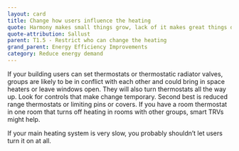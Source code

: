 ```yaml
---
layout: card
title: Change how users influence the heating
quote: Harmony makes small things grow, lack of it makes great things decay.
quote-attribution: Sallust
parent: T1.5 - Restrict who can change the heating
grand_parent: Energy Efficiency Improvements 
category: Reduce energy demand
---
```


<p>If your building users can set thermostats or thermostatic radiator valves, groups are likely to be in conflict with each other and could bring in space heaters or leave windows open.  They will also turn thermostats all the way up. Look for controls that make change temporary. Second best is reduced range thermostats or limiting pins or covers.  If you have a room thermostat in one room that turns off heating in rooms with other groups,  smart TRVs might help. </p><p>  If your main heating system is very slow, you probably shouldn’t let users turn it on at all. </p> 

